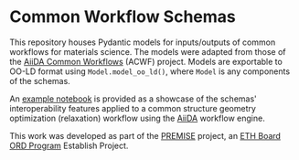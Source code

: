 # Common Workflow Schemas

This repository houses Pydantic models for inputs/outputs of common workflows for materials science. The models were adapted from those of the [AiiDA Common Workflows](https://github.com/aiidateam/aiida-common-workflows) (ACWF) project. Models are exportable to OO-LD format using `Model.model_oo_ld()`, where `Model` is any components of the schemas.

An [example notebook](./examples/relax.ipynb) is provided as a showcase of the schemas' interoperability features applied to a common structure geometry optimization (relaxation) workflow using the [AiiDA](https://aiida.net) workflow engine.

This work was developed as part of the [PREMISE](https://ord-premise.org) project, an [ETH Board ORD Program](https://ethrat.ch/en/eth-domain/open-research-data/) Establish Project.
